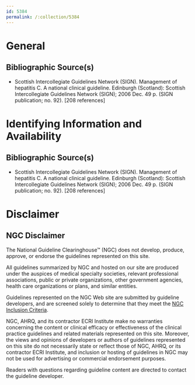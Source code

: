 ```yaml
---
id: 5384
permalink: /:collection/5384
---
```


# General

## Bibliographic Source(s)

- Scottish Intercollegiate Guidelines Network (SIGN). Management of hepatitis C. A national clinical guideline. Edinburgh (Scotland): Scottish Intercollegiate Guidelines Network (SIGN); 2006 Dec. 49 p. (SIGN publication; no. 92). [208 references]

# Identifying Information and Availability

## Bibliographic Source(s)

- Scottish Intercollegiate Guidelines Network (SIGN). Management of hepatitis C. A national clinical guideline. Edinburgh (Scotland): Scottish Intercollegiate Guidelines Network (SIGN); 2006 Dec. 49 p. (SIGN publication; no. 92). [208 references]

# Disclaimer

## NGC Disclaimer

The National Guideline Clearinghouse™ (NGC) does not develop, produce, approve, or endorse the guidelines represented on this site.

All guidelines summarized by NGC and hosted on our site are produced under the auspices of medical specialty societies, relevant professional associations, public or private organizations, other government agencies, health care organizations or plans, and similar entities.

Guidelines represented on the NGC Web site are submitted by guideline developers, and are screened solely to determine that they meet the [NGC Inclusion Criteria](/help-and-about/summaries/inclusion-criteria).

NGC, AHRQ, and its contractor ECRI Institute make no warranties concerning the content or clinical efficacy or effectiveness of the clinical practice guidelines and related materials represented on this site. Moreover, the views and opinions of developers or authors of guidelines represented on this site do not necessarily state or reflect those of NGC, AHRQ, or its contractor ECRI Institute, and inclusion or hosting of guidelines in NGC may not be used for advertising or commercial endorsement purposes.

Readers with questions regarding guideline content are directed to contact the guideline developer.

